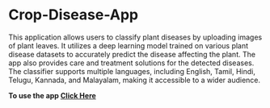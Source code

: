 # Crop-Disease-App
This application allows users to classify plant diseases by uploading images of plant leaves. It utilizes a deep learning model trained on various plant disease datasets to accurately predict the disease affecting the plant. The app also provides care and treatment solutions for the detected diseases. The classifier supports multiple languages, including English, Tamil, Hindi, Telugu, Kannada, and Malayalam, making it accessible to a wider audience.


**To use the app [Click Here](https://lord-modh-crop-disease-app-app-edzirr.streamlit.app)**
